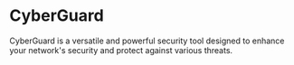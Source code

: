 # CyberGuard
CyberGuard is a versatile and powerful security tool designed to enhance your network's security and protect against various threats. 

